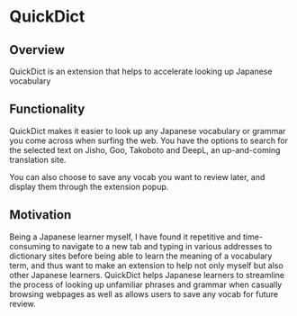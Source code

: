 # QuickDict

## Overview
QuickDict is an extension that helps to accelerate looking up Japanese vocabulary

## Functionality 
QuickDict makes it easier to look up any Japanese vocabulary or grammar you come across when surfing the web. You have the options to search for the selected text on Jisho, Goo, Takoboto and DeepL, an up-and-coming translation site.

You can also choose to save any vocab you want to review later, and display them through the extension popup.

## Motivation
Being a Japanese learner myself, I have found it repetitive and time-consuming to navigate to a new tab and typing in various addresses to dictionary sites before being able to learn the meaning of a vocabulary term, and thus want to make an extension to help not only myself but also other Japanese learners. QuickDict helps Japanese learners to streamline the process of looking up unfamiliar phrases and grammar when casually browsing webpages as well as allows users to save any vocab for future review. 

